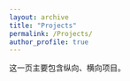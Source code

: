 ```yaml
---
layout: archive
title: "Projects"
permalink: /Projects/
author_profile: true
---
```


这一页主要包含纵向、横向项目。